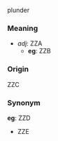 plunder
### Meaning
+ _adj_: ZZA
    + __eg__: ZZB

### Origin

ZZC

### Synonym

__eg__: ZZD

+ ZZE


